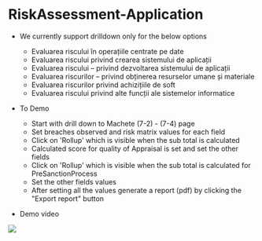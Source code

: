 # RiskAssessment-Application

- We currently support drilldown only for the below options
  - Evaluarea riscului în operațiile centrate pe date
  - Evaluarea riscului privind crearea sistemului de aplicații
  - Evaluarea riscului – privind dezvoltarea sistemului de aplicații
  - Evaluarea riscurilor – privind obținerea resurselor umane și materiale
  - Evaluarea riscurilor privind achizițiile de soft
  - Evaluarea riscului privind alte funcții ale sistemelor informatice

- To Demo
  - Start with drill down to Machete (7-2) - (7-4) page
  - Set breaches observed and risk matrix values for each field
  - Click on 'Rollup' which is visible when the sub total is calculated
  - Calculated score for quality of Appraisal is set and set the other fields
  - Click on 'Rollup' which is visible when the sub total is calculated for PreSanctionProcess
  - Set the other fields values 
  - After setting all the values generate a report (pdf) by clicking the "Export report" button

- Demo video  

[![](https://res.cloudinary.com/marcomontalbano/image/upload/v1625647120/video_to_markdown/images/vimeo--572018455-c05b58ac6eb4c4700831b2b3070cd403.jpg)](https://vimeo.com/572018455 "")
